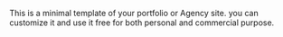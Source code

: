 This is a minimal template of your portfolio or Agency site. you can customize it and use it free for both personal and commercial purpose.
